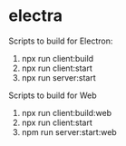 # electra

Scripts to build for Electron:
1. npx run client:build
2. npx run client:start
3. npx run server:start

Scripts to build for Web
1. npx run client:build:web
2. npx run client:start
3. npm run server:start:web
